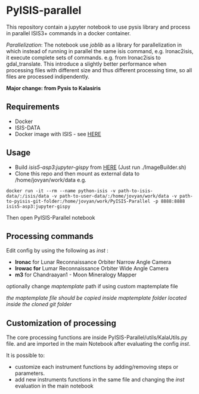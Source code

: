 # PyISIS-parallel


This repository contain a jupyter notebook to use pysis library and process in parallel ISIS3+ commands in a docker container.

*Parallelization*: The notebook use *joblib* as a library for parallelization in which instead of running in parallel the same isis command, e.g. lronac2isis, it execute complete sets of commands. e.g. from lronac2isis to gdal_translate.
This introduce a slightly better performance when processing files with different size and thus different processing time, so all files are processed indipendently.

**Major change: from Pysis to Kalasiris**

## Requirements

* Docker
* ISIS-DATA
* Docker image with ISIS - see [HERE](https://github.com/europlanet-gmap/docker-isis3/tree/hyradus)

## Usage
* Build *isis5-asp3:jupyter-gispy* from [HERE](https://github.com/europlanet-gmap/docker-isis3/tree/hyradus) (Just run ./ImageBuilder.sh)
* Clone this repo and then mount as external data to /home/jovyan/work/data e.g.

```
docker run -it --rm --name python-isis -v path-to-isis-data/:/isis/data -v path-to-user-data/:/home/jovyan/work/data -v path-to-pyisis-git-folder:/home/jovyan/work/PyISIS-Parallel -p 8888:8888 isis5-asp3:jupyter-gispy
```

Then open PyISIS-Parallel notebook
## Processing commands

Edit config by using the following as *inst* :

* **lronac** for Lunar Reconnaissance Orbiter Narrow Angle Camera
* **lrowac for** Lumar Reconnaissance Orbiter Wide Angle Camera
* **m3** for Chandraayan1 - Moon Mineralogy Mapper

optionally change *maptemplate* path if using custom maptemplate file

*the maptemplate file should be copied inside maptemplate folder located inside the cloned git folder*

## Customization of processing

The core processing functions are inside PyISIS-Parallel/utils/KalaUtils.py file. and are imported in the main Notebook after evaluating the config *inst*.

It is possible to:
* customize each instrument functions by adding/removing steps or parameters.
* add new instruments functions in the same file and changing the *inst* evaluation in the main notebook
